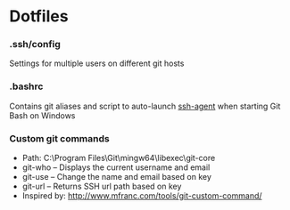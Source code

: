 # Dotfiles

### .ssh/config
Settings for multiple users on different git hosts

### .bashrc
Contains git aliases and script to auto-launch [ssh-agent](https://help.github.com/articles/working-with-ssh-key-passphrases/) when starting Git Bash on Windows

### Custom git commands
* Path: C:\Program Files\Git\mingw64\libexec\git-core
* git-who – Displays the current username and email
* git-use – Change the name and email based on key
* git-url – Returns SSH url path based on key
* Inspired by: http://www.mfranc.com/tools/git-custom-command/